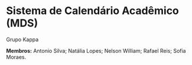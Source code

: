 # Sistema de Calendário Acadêmico (MDS)
Grupo Kappa

**Membros:**
Antonio Silva;
Natália Lopes;
Nelson William;
Rafael Reis;
Sofia Moraes.
